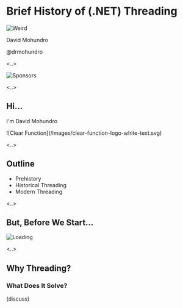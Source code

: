 # Brief History of (.NET) Threading

![Weird](/images/weird-intro.gif)

David Mohundro

@drmohundro

<..>

<!-- .slide: data-background="#fff" -->

![Sponsors](/images/sponsors.png) <!-- .element: style="border: none; width: 100%; background-color: rgba(0,0,0,0); box-shadow: none" -->

<..>

## Hi...

I'm David Mohundro

<div>
	![Clear Function](/images/clear-function-logo-white-text.svg) <!-- .element: style="border: none; width: 280px; background-color: rgba(0,0,0,0); box-shadow: none" -->
</div>

<..>

## Outline

* Prehistory
* Historical Threading
* Modern Threading

<..>

## But, Before We Start...

![Loading](/images/loading.gif)

<..>

## Why Threading?

### What Does It Solve?

(discuss)

